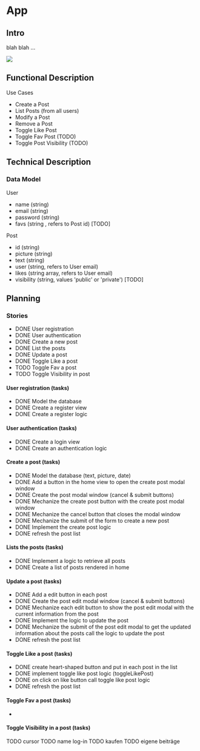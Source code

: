 # App

## Intro

blah blah ...

![](https://media3.giphy.com/media/PPgZCwZPKrLcw75EG1/giphy.gif?cid=ecf05e4780a082cf15d73aa22ee2180089e31802e5af25cf&ep=v1_gifs_gifId&rid=giphy.gif&ct=g)

## Functional Description

Use Cases

- Create a Post
- List Posts (from all users)
- Modify a Post
- Remove a Post
- Toggle Like Post
- Toggle Fav Post (TODO)
- Toggle Post Visibility (TODO)

## Technical Description

### Data Model

User
- name (string)
- email (string)
- password (string)
- favs (string , refers to Post id) [TODO]

Post
- id (string)
- picture (string)
- text (string)
- user (string, refers to User email)
- likes (string array, refers to User email)
- visibility (string, values 'public' or 'private') [TODO]

## Planning

### Stories

- DONE User registration
- DONE User authentication
- DONE Create a new post
- DONE List the posts
- DONE Update a post
- DONE Toggle Like a post
- TODO Toggle Fav a post
- TODO Toggle Visibility in post

#### User registration (tasks)

- DONE Model the database
- DONE Create a register view
- DONE Create a register logic

#### User authentication (tasks)

- DONE Create a login view
- DONE Create an authentication logic

#### Create a post (tasks)

- DONE Model the database (text, picture, date)
- DONE Add a button in the home view to open the create post modal window
- DONE Create the post modal window (cancel & submit buttons)
- DONE Mechanize the create post button with the create post modal window
- DONE Mechanize the cancel button that closes the modal window
- DONE Mechanize the submit of the form to create a new post
- DONE Implement the create post logic
- DONE refresh the post list

#### Lists the posts (tasks)

- DONE Implement a logic to retrieve all posts
- DONE Create a list of posts rendered in home

#### Update a post (tasks)

- DONE Add a edit button in each post
- DONE Create the post edit modal window (cancel & submit buttons)
- DONE Mechanize each edit button to show the post edit modal with the current information from the post
- DONE Implement the logic to update the post
- DONE Mechanize the submit of the post edit modal to get the updated information about the posts call the logic to update the post
- DONE refresh the post list

#### Toggle Like a post (tasks)

- DONE create heart-shaped button and put in each post in the list
- DONE implement toggle like post logic (toggleLikePost)
- DONE on click on like button call toggle like post logic
- DONE refresh the post list

#### Toggle Fav a post (tasks)

- 

#### Toggle Visibility in a post (tasks)
TODO cursor
TODO name log-in
TODO kaufen
TODO eigene beiträge




